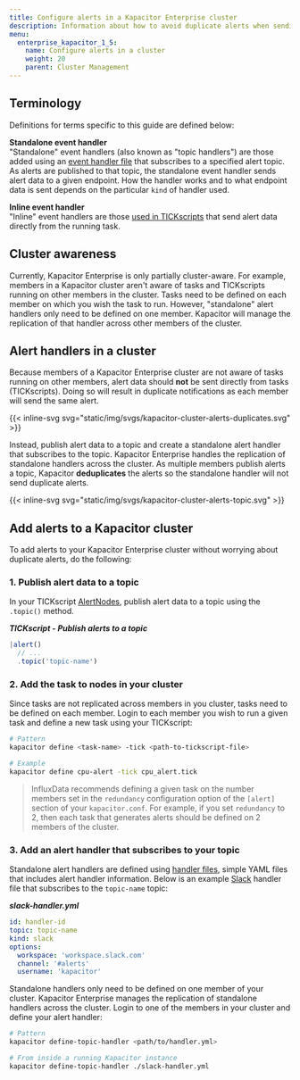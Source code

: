 ```yaml
---
title: Configure alerts in a Kapacitor Enterprise cluster
description: Information about how to avoid duplicate alerts when sending alerts from a Kapacitor cluster.
menu:
  enterprise_kapacitor_1_5:
    name: Configure alerts in a cluster
    weight: 20
    parent: Cluster Management
---
```


## Terminology
Definitions for terms specific to this guide are defined below:

**Standalone event handler**  
"Standalone" event handlers (also known as "topic handlers") are those added using an
[event handler file](/kapacitor/v1.5/event_handlers/#handler-file) that subscribes to a specified alert topic.
As alerts are published to that topic, the standalone event handler sends alert data to a given endpoint.
How the handler works and to what endpoint data is sent depends on the particular `kind` of handler used.

**Inline event handler**  
"Inline" event handlers are those [used in TICKscripts](/kapacitor/v1.5/event_handlers/#tickscript)
that send alert data directly from the running task.

## Cluster awareness
Currently, Kapacitor Enterprise is only partially cluster-aware.
For example, members in a Kapacitor cluster aren't aware of tasks and TICKscripts
running on other members in the cluster.
Tasks need to be defined on each member on which you wish the task to run.
However, "standalone" alert handlers only need to be defined on one member.
Kapacitor will manage the replication of that handler across other members of the cluster.

## Alert handlers in a cluster
Because members of a Kapacitor Enterprise cluster are not aware of tasks running on
other members, alert data should **not** be sent directly from tasks (TICKscripts).
Doing so will result in duplicate notifications as each member will send the same alert.

{{< inline-svg svg="static/img/svgs/kapacitor-cluster-alerts-duplicates.svg" >}}

Instead, publish alert data to a topic and create a standalone alert handler that subscribes to the topic.
Kapacitor Enterprise handles the replication of standalone handlers across the cluster.
As multiple members publish alerts a topic, Kapacitor **deduplicates** the alerts so the
standalone handler will not send duplicate alerts.

{{< inline-svg svg="static/img/svgs/kapacitor-cluster-alerts-topic.svg" >}}

## Add alerts to a Kapacitor cluster
To add alerts to your Kapacitor Enterprise cluster without worrying about duplicate alerts,
do the following:

### 1. Publish alert data to a topic
In your TICKscript [AlertNodes](/kapacitor/v1.5/nodes/alert_node/), publish alert
data to a topic using the `.topic()` method.

_**TICKscript - Publish alerts to a topic**_
```js
|alert()
  // ...
  .topic('topic-name')
```

### 2. Add the task to nodes in your cluster
Since tasks are not replicated across members in you cluster, tasks need to be defined on each member.
Login to each member you wish to run a given task and define a new task using your TICKscript:

```bash
# Pattern
kapacitor define <task-name> -tick <path-to-tickscript-file>

# Example
kapacitor define cpu-alert -tick cpu_alert.tick
```

> InfluxData recommends defining a given task on the number members set in the
> `redundancy` configuration option of the `[alert]` section of your `kapacitor.conf`.
> For example, if you set `redundancy` to 2, then each task that generates alerts
> should be defined on 2 members of the cluster.

### 3. Add an alert handler that subscribes to your topic
Standalone alert handlers are defined using [handler files](/kapacitor/v1.5/event_handlers/#handler-file),
simple YAML files that includes alert handler information.
Below is an example [Slack](https://slack.com) handler file that subscribes to the `topic-name` topic:

_**slack-handler.yml**_
```yaml
id: handler-id
topic: topic-name
kind: slack
options:
  workspace: 'workspace.slack.com'
  channel: '#alerts'
  username: 'kapacitor'
```

Standalone handlers only need to be defined on one member of your cluster.
Kapacitor Enterprise manages the replication of standalone handlers across the cluster.
Login to one of the members in your cluster and define your alert handler:

```bash
# Pattern
kapacitor define-topic-handler <path/to/handler.yml>

# From inside a running Kapacitor instance
kapacitor define-topic-handler ./slack-handler.yml
```
